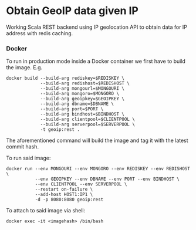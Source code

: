 # Obtain GeoIP data given IP

Working Scala REST backend using IP geolocation API to obtain data for IP address with redis caching.


### Docker

To run in production mode inside a Docker container we first have to build the image. E.g.

```
docker build --build-arg rediskey=$REDISKEY \
             --build-arg redishost=$REDISHOST \
             --build-arg mongourl=$MONGOURI \
             --build-arg mongoro=$MONGORO \
             --build-arg geoipkey=$GEOIPKEY \
             --build-arg dbname=$DBNAME \
             --build-arg port=$PORT \
             --build-arg bindhost=$BINDHOST \
             --build-arg clientpool=$CLIENTPOOL \
             --build-arg serverpool=$SERVERPOOL \
             -t geoip:rest .
```

The aforementioned command will build the image and tag it with the latest commit hash.

To run said image:

```
docker run --env MONGOURI --env MONGORO --env REDISKEY --env REDISHOST \
     	   --env GEOIPKEY --env DBNAME --env PORT --env BINDHOST \
           --env CLIENTPOOL --env SERVERPOOL \
           --restart on-failure \
           --add-host HOST1:IP1 \
           -d -p 8080:8080 geoip:rest
```

To attach to said image via shell:

```
docker exec -it <imagehash> /bin/bash
```
